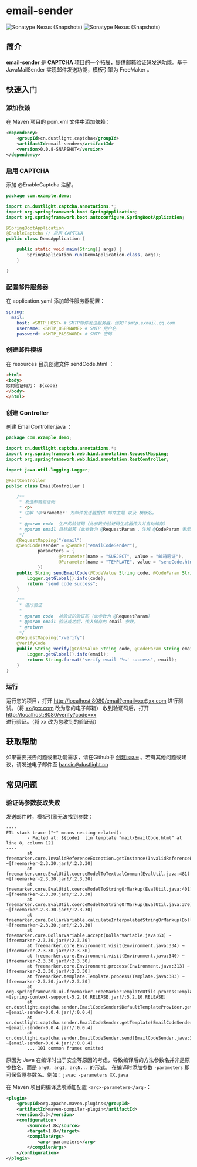 # email-sender
![Sonatype Nexus (Snapshots)](https://img.shields.io/nexus/r/cn.dustlight.captcha/email-sender?server=https%3A%2F%2Foss.sonatype.org%2F)
![Sonatype Nexus (Snapshots)](https://img.shields.io/nexus/s/cn.dustlight.captcha/email-sender?server=https%3A%2F%2Foss.sonatype.org%2F)

## 简介
**email-sender** 是 **[CAPTCHA](../../)** 项目的一个拓展，提供邮箱验证码发送功能。基于 JavaMailSender 实现邮件发送功能，模板引擎为 FreeMaker 。

## 快速入门
### 添加依赖
在 Maven 项目的 pom.xml 文件中添加依赖：
```xml
<dependency>
    <groupId>cn.dustlight.captcha</groupId>
    <artifactId>email-sender</artifactId>
    <version>0.0.8-SNAPSHOT</version>
</dependency>
```

### 启用 CAPTCHA
添加 @EnableCaptcha 注解。
```java
package com.example.demo;

import cn.dustlight.captcha.annotations.*;
import org.springframework.boot.SpringApplication;
import org.springframework.boot.autoconfigure.SpringBootApplication;

@SpringBootApplication
@EnableCaptcha // 启用 CAPTCHA
public class DemoApplication {

    public static void main(String[] args) {
        SpringApplication.run(DemoApplication.class, args);
    }

}
```

### 配置邮件服务器
在 application.yaml 添加邮件服务器配置：
```yaml
spring:
  mail:
    host: <SMTP_HOST> # SMTP邮件发送服务器，例如：smtp.exmail.qq.com
    username: <SMTP_USERNAME> # SMTP 用户名
    password: <SMTP_PASSWORD> # SMTP 密码
```

### 创建邮件模板
在 resources 目录创建文件 sendCode.html ：
```html
<html>
<body>
您的验证码为： ${code}
</body>
</html>
```

### 创建 Controller
创建 EmailController.java ：
```java
package com.example.demo;

import cn.dustlight.captcha.annotations.*;
import org.springframework.web.bind.annotation.RequestMapping;
import org.springframework.web.bind.annotation.RestController;

import java.util.logging.Logger;

@RestController
public class EmailController {

    /**
     * 发送邮箱验证码
     * <p>
     * 注解 '@Parameter' 为邮件发送器提供 邮件主题 以及 模板名。
     *
     * @param code  生产的验证码（此参数由验证码生成器传入并自动储存）
     * @param email 目标邮箱（此参数为 @RequestParam ，注解 @CodeParam 表示此参数将与验证码一起储存，以便验证成功后取出）
     */
    @RequestMapping("/email")
    @SendCode(sender = @Sender("emailCodeSender"),
            parameters = {
                    @Parameter(name = "SUBJECT", value = "邮箱验证"),
                    @Parameter(name = "TEMPLATE", value = "sendCode.html")
            })
    public String sendEmailCode(@CodeValue String code, @CodeParam String email) {
        Logger.getGlobal().info(code);
        return "send code success";
    }

    /**
     * 进行验证
     *
     * @param code  被验证的验证码（此参数为 @RequestParam）
     * @param email 验证成功后，传入储存的 email 参数。
     * @return
     */
    @RequestMapping("/verify")
    @VerifyCode
    public String verify(@CodeValue String code, @CodeParam String email) {
        Logger.getGlobal().info(email);
        return String.format("verify email '%s' success", email);
    }
}
```

### 运行
运行您的项目，打开 [http://localhost:8080/email?email=xx@xx.com](http://localhost:8080/email?email=xx@xx.com) 进行测试。（将 xx@xx.com 改为您的电子邮箱） 
收到验证码后，打开 [http://localhost:8080/verify?code=xx](http://localhost:8080/verify?code=xx) 进行验证。（将 xx 改为您收到的验证码）

## 获取帮助
如果需要报告问题或者功能需求，请在Github中 [创建issue](https://github.com/dustlight-cn/captcha/issues/new) 。若有其他问题或建议，请发送电子邮件至 [hansin@dustlight.cn](mailto:hansin@dustlight.cn)
## 常见问题
### 验证码参数获取失败
发送邮件时，模板引擎无法找到参数：
```
----
FTL stack trace ("~" means nesting-related):
        - Failed at: ${code}  [in template "mail/EmailCode.html" at line 8, column 12]
----
        at freemarker.core.InvalidReferenceException.getInstance(InvalidReferenceException.java:134) ~[freemarker-2.3.30.jar!/:2.3.30]
        at freemarker.core.EvalUtil.coerceModelToTextualCommon(EvalUtil.java:481) ~[freemarker-2.3.30.jar!/:2.3.30]
        at freemarker.core.EvalUtil.coerceModelToStringOrMarkup(EvalUtil.java:401) ~[freemarker-2.3.30.jar!/:2.3.30]
        at freemarker.core.EvalUtil.coerceModelToStringOrMarkup(EvalUtil.java:370) ~[freemarker-2.3.30.jar!/:2.3.30]
        at freemarker.core.DollarVariable.calculateInterpolatedStringOrMarkup(DollarVariable.java:100) ~[freemarker-2.3.30.jar!/:2.3.30]
        at freemarker.core.DollarVariable.accept(DollarVariable.java:63) ~[freemarker-2.3.30.jar!/:2.3.30]
        at freemarker.core.Environment.visit(Environment.java:334) ~[freemarker-2.3.30.jar!/:2.3.30]
        at freemarker.core.Environment.visit(Environment.java:340) ~[freemarker-2.3.30.jar!/:2.3.30]
        at freemarker.core.Environment.process(Environment.java:313) ~[freemarker-2.3.30.jar!/:2.3.30]
        at freemarker.template.Template.process(Template.java:383) ~[freemarker-2.3.30.jar!/:2.3.30]
        at org.springframework.ui.freemarker.FreeMarkerTemplateUtils.processTemplateIntoString(FreeMarkerTemplateUtils.java:50) ~[spring-context-support-5.2.10.RELEASE.jar!/:5.2.10.RELEASE]
        at cn.dustlight.captcha.sender.EmailCodeSender$DefaultTemplateProvider.getTemplateContent(EmailCodeSender.java:100) ~[email-sender-0.0.4.jar!/:0.0.4]
        at cn.dustlight.captcha.sender.EmailCodeSender.getTemplate(EmailCodeSender.java:76) ~[email-sender-0.0.4.jar!/:0.0.4]
        at cn.dustlight.captcha.sender.EmailCodeSender.send(EmailCodeSender.java:39) ~[email-sender-0.0.4.jar!/:0.0.4]
        ... 101 common frames omitted
```
原因为 Java 在编译时出于安全等原因的考虑，导致编译后的方法参数名并非是原参数名，而是 ```arg0, arg1, argN...``` 的形式。
在编译时添加参数 ```-parameters``` 即可保留原参数名。例如：```javac -parameters XX.java```

在 Maven 项目的编译选项添加配置 ```<arg>-parameters</arg>```：
```xml
<plugin>
    <groupId>org.apache.maven.plugins</groupId>
    <artifactId>maven-compiler-plugin</artifactId>
    <version>3.3</version>
    <configuration>
        <source>1.8</source>
        <target>1.8</target>
        <compilerArgs>
            <arg>-parameters</arg>
        </compilerArgs>
    </configuration>
</plugin>
```